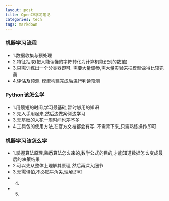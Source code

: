 ```yaml
---
layout: post
title: OpenCV学习笔记
categories: tech
tags: markdown
---
```


### 机器学习流程
- 1.数据收集与预处理
- 2.特征抽取(把人能读懂的字符转化为计算机能识别的数值)
- 3.只需训练出一个分类器即可. 需要大量调参,需大量实验来把模型做得比较完美
- 4.评估及预测. 模型构建完成后进行判读预测

### Python该怎么学
- 1.用最短的时间,学习最基础,暂时够用的知识
- 2.先入手用起来,然后边做案例边学习
- 3.无基础的人花一周时间也差不多
- 4.工具包的使用方法,在官方文档都会有写. 不需背下来,只需熟练操作即可


### 机器学习该怎么学
- 1.掌握算法原理,熟悉算法怎么来的,数学公式的目的,才能知道数据怎么变成最后的决策结果
- 2.可以先从整体上理解其原理,然后再深入细节
- 3.无需惧怕,不必钻牛角尖,理解即可
- 4.
- 5.

